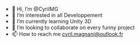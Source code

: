 - 👋 Hi, I’m @CyrilMG
- 👀 I’m interested in all Developpement
- 🌱 I’m currently learning Unity 3D
- 💞️ I’m looking to collaborate on every funny project
- 📫 How to reach me cyril.magnani@outlook.fr

<!---
CyrilMG/CyrilMG is a ✨ special ✨ repository because its `README.md` (this file) appears on your GitHub profile.
You can click the Preview link to take a look at your changes.
--->

